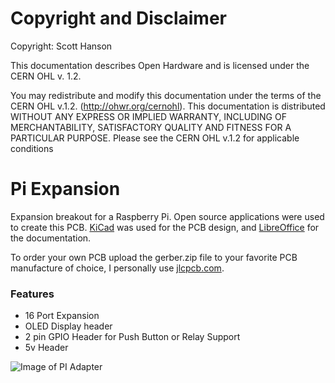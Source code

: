 # Copyright and Disclaimer
Copyright: Scott Hanson

This documentation describes Open Hardware and is licensed under the CERN OHL v. 1.2.

You may redistribute and modify this documentation under the terms of the CERN OHL v.1.2. (http://ohwr.org/cernohl). This documentation is distributed WITHOUT ANY EXPRESS OR IMPLIED WARRANTY, INCLUDING OF MERCHANTABILITY, SATISFACTORY QUALITY AND FITNESS FOR A PARTICULAR PURPOSE. Please see the CERN OHL v.1.2 for applicable conditions

# Pi Expansion

Expansion breakout for a Raspberry Pi. Open source applications were used to create this PCB. [KiCad](http://kicad.org/) was used for the PCB design, and [LibreOffice](https://www.libreoffice.org/) for the documentation.

To order your own PCB upload the gerber.zip file to your favorite PCB manufacture of choice, I personally use [jlcpcb.com](https://jlcpcb.com/).

### Features
* 16 Port Expansion
* OLED Display header
* 2 pin GPIO Header for Push Button or Relay Support
* 5v Header

![Image of PI Adapter](https://raw.githubusercontent.com/computergeek1507/PB_16/master/Pi_Adapter/Pi_Adapter.png)
